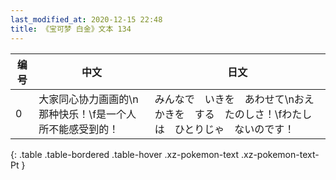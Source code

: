 ```yaml
---
last_modified_at: 2020-12-15 22:48
title: 《宝可梦 白金》文本 134
---
```

| 编号 | 中文 | 日文 |
| ---- | ---- | ---- |
| 0 | 大家同心协力画画的\n那种快乐！\f是一个人所不能感受到的！ | みんなで　いきを　あわせて\nおえかきを　する　たのしさ！\fわたしは　ひとりじゃ　ないのです！ |
{: .table .table-bordered .table-hover .xz-pokemon-text .xz-pokemon-text-Pt }